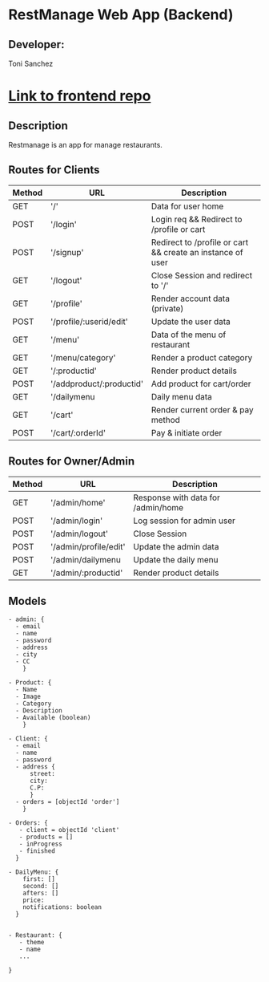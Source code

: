 # RestManage Web App (Backend)

## Developer:

  Toni Sanchez

# [Link to frontend repo](https://github.com/Tonisg91/restmanage-frontend)

## Description

Restmanage is an app for manage restaurants.

## Routes for Clients

| Method | URL                                           | Description                                                                   |
| ------ | -------------------------------------------- | ----------------------------------------------------------------------------- |
| GET    | '/'                                           | Data for user home                                                            |
| POST   | '/login'                                      | Login req && Redirect to /profile or cart                                     |
| POST   | '/signup'                                     | Redirect to /profile or cart && create an instance of user                    |
| GET    | '/logout'                                     | Close Session and redirect to '/'                                             |
| GET    | '/profile'                                    | Render account data (private)                                                 |
| POST   | '/profile/:userid/edit'                       | Update the user data                                                          |
| GET    | '/menu'                                       | Data of the menu of restaurant                                                |
| GET    | '/menu/category'                              | Render a product category                                                     |
| GET    | '/:productid'                                 | Render product details                                                        |
| POST   | '/addproduct/:productid'                      | Add product for cart/order                                                    |
| GET    | '/dailymenu                                   | Daily menu data                                                               |
| GET    | '/cart'                                       | Render current order & pay method                                             |
| POST   | '/cart/:orderId'                              | Pay & initiate order                                                          |

## Routes for Owner/Admin

| Method | URL                                           | Description                                                                   |
| ------ | -------------------------------------------- | ----------------------------------------------------------------------------- |
| GET    | '/admin/home'                                 | Response with data for /admin/home                                            |
| POST   | '/admin/login'                                | Log session for admin user                                                    |
| POST   | '/admin/logout'                               | Close Session                                                                 |
| POST   | '/admin/profile/edit'                         | Update the admin data                                                         |
| POST   | '/admin/dailymenu                             | Update the daily menu                                                         |
| GET    | '/admin/:productid'                                 | Render product details                                                  |

## Models
```
- admin: {
  - email
  - name
  - password
  - address
  - city
  - CC
    }

- Product: {
  - Name
  - Image
  - Category
  - Description
  - Available (boolean)
    }

- Client: {
  - email
  - name
  - password
  - address {
      street:
      city:
      C.P:
      }
  - orders = [objectId 'order']
    }

- Orders: {
   - client = objectId 'client'
   - products = []
   - inProgress
   - finished
  }
  
- DailyMenu: {
    first: []
    second: []
    afters: []
    price: 
    notifications: boolean
  }


- Restaurant: {
   - theme
   - name
   ...
   
}
```

